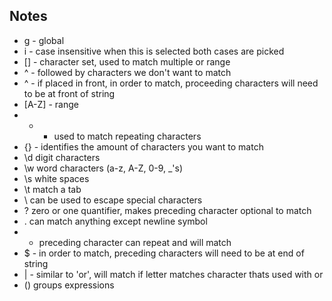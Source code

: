 ## Notes

- g - global
- i - case insensitive when this is selected both cases are picked
- [] - character set, used to match multiple or range
- ^ - followed by characters we don't want to match
- ^ - if placed in front, in order to match, proceeding characters will need to be at front of string
- [A-Z] - range
- + - used to match repeating characters
- {} - identifies the amount of characters you want to match
- \d digit characters
- \w word characters (a-z, A-Z, 0-9, _'s)
- \s white spaces
- \t match a tab
- \ can be used to escape special characters
- ? zero or one quantifier, makes preceding character optional to match
- . can match anything except newline symbol
- * preceding character can repeat and will match
- $ - in order to match, preceding characters will need to be at end of string
- | - similar to 'or', will match if letter matches character thats used with or
- () groups expressions


